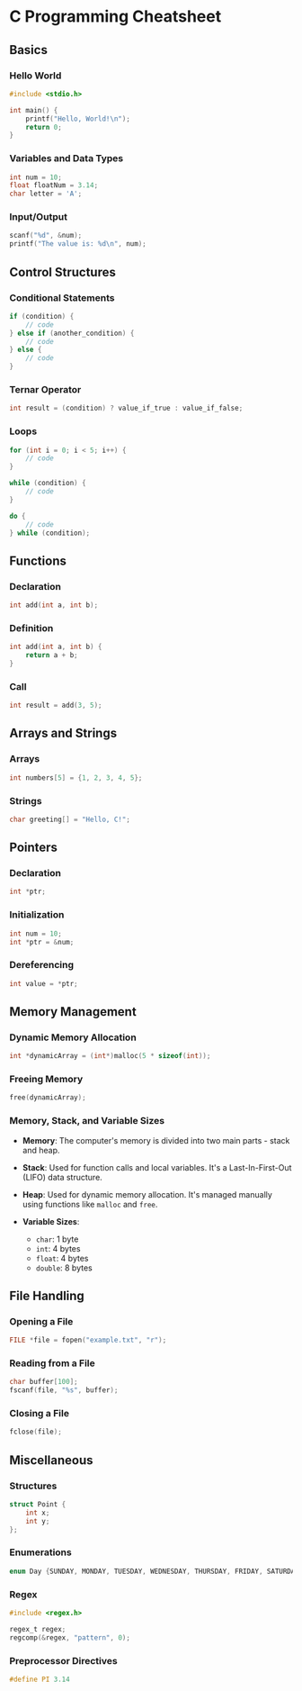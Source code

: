 # C Programming Cheatsheet

## Basics

### Hello World
```c
#include <stdio.h>

int main() {
    printf("Hello, World!\n");
    return 0;
}
```

### Variables and Data Types
```c
int num = 10;
float floatNum = 3.14;
char letter = 'A';
```

### Input/Output
```c
scanf("%d", &num);
printf("The value is: %d\n", num);
```

## Control Structures

### Conditional Statements
```c
if (condition) {
    // code
} else if (another_condition) {
    // code
} else {
    // code
}
```

### Ternar Operator
```c
int result = (condition) ? value_if_true : value_if_false;
```

### Loops
```c
for (int i = 0; i < 5; i++) {
    // code
}

while (condition) {
    // code
}

do {
    // code
} while (condition);
```

## Functions

### Declaration
```c
int add(int a, int b);
```

### Definition
```c
int add(int a, int b) {
    return a + b;
}
```

### Call
```c
int result = add(3, 5);
```

## Arrays and Strings

### Arrays
```c
int numbers[5] = {1, 2, 3, 4, 5};
```

### Strings
```c
char greeting[] = "Hello, C!";
```

## Pointers

### Declaration
```c
int *ptr;
```

### Initialization
```c
int num = 10;
int *ptr = &num;
```

### Dereferencing
```c
int value = *ptr;
```

## Memory Management

### Dynamic Memory Allocation
```c
int *dynamicArray = (int*)malloc(5 * sizeof(int));
```

### Freeing Memory
```c
free(dynamicArray);
```

### Memory, Stack, and Variable Sizes

- **Memory**: The computer's memory is divided into two main parts - stack and heap.

- **Stack**: Used for function calls and local variables. It's a Last-In-First-Out (LIFO) data structure.

- **Heap**: Used for dynamic memory allocation. It's managed manually using functions like `malloc` and `free`.

- **Variable Sizes**:
  - `char`: 1 byte
  - `int`: 4 bytes
  - `float`: 4 bytes
  - `double`: 8 bytes

## File Handling

### Opening a File
```c
FILE *file = fopen("example.txt", "r");
```

### Reading from a File
```c
char buffer[100];
fscanf(file, "%s", buffer);
```

### Closing a File
```c
fclose(file);
```

## Miscellaneous

### Structures
```c
struct Point {
    int x;
    int y;
};
```

### Enumerations
```c
enum Day {SUNDAY, MONDAY, TUESDAY, WEDNESDAY, THURSDAY, FRIDAY, SATURDAY};
```

### Regex
```c
#include <regex.h>

regex_t regex;
regcomp(&regex, "pattern", 0);
```

### Preprocessor Directives
```c
#define PI 3.14
```
